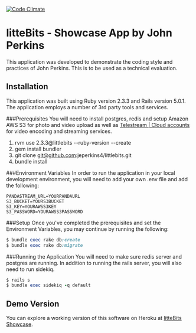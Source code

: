 [![Code Climate](https://codeclimate.com/github/rails/rails/badges/gpa.svg)](https://codeclimate.com/github/rails/rails)
# litteBits - Showcase App by John Perkins

This application was developed to demonstrate the coding style and practices of John Perkins.  This is to be used as a technical evaluation.

Installation
-----------
This application was built using Ruby version 2.3.3 and Rails version 5.0.1.  The application employs a number of 3rd party tools and services.

###Prerequisites
You will need to install postgres, redis and setup Amazon AWS S3 for photo and video upload as well as [Telestream | Cloud accounts](http://www.telestream.net/) for video encoding and streaming services.

1. rvm use 2.3.3@littlebits --ruby-version --create
2. gem install bundler
3. git clone git@github.com:jeperkins4/littlebits.git
4. bundle install

###Environment Variables
In order to run the application in your local development environment, you will need to add your own .env file and add the following:

```shell
PANDASTREAM_URL=YOURPANDAURL
S3_BUCKET=YOURS3BUCKET
S3_KEY=YOURAWSS3KEY
S3_PASSWORD=YOURAWSS3PASSWORD
```

###Setup
Once you've completed the prerequisites and set the Environment Variables, you may continue by running the following:

```ruby
$ bundle exec rake db:create
$ bundle exec rake db:migrate
```

###Running the Application
You will need to make sure redis server and postgres are running.  In addition to running the rails server, you will also need to run sidekiq.

```ruby
$ rails s
$ bundle exec sidekiq -q default
```

Demo Version
-----------
You can explore a working version of this software on Heroku at [litteBits Showcase](http://littlebits-showcase.herokuapp.com).

